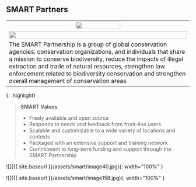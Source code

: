 ## SMART Partners

<table>
<tr>
<td align="center"><img src="{{ site.baseurl }}/assets/smart/image33.png" width="50%" /></td>
</tr>
<tr>
<td align="center"><img src="{{ site.baseurl }}/assets/smart/image181.png" width="100%" /></td>
</tr>
<tr>
<td>The SMART Partnership is a group of global conservation agencies, conservation organizations, and individuals that share a mission to conserve biodiversity, reduce the impacts of illegal extraction and trade of natural resources, strengthen law enforcement related to biodiversity conservation and strengthen overall management of conservation areas.</td>
</tr>
</table>

{: .highlight}
> **SMART Values**
> -   Freely available and open source
> -   Responds to needs and feedback from front-line users
> -   Scalable and customizable to a wide variety of locations and contexts
> -   Packaged with an extensive support and training network
> -   Commitment to long-term funding and support through the SMART Partnership

![]({{ site.baseurl }}/assets/smart/image40.jpg){: width="100%" }

![]({{ site.baseurl }}/assets/smart/image158.jpg){: width="100%" }

[^1]: See [2019/20 SMART Annual Report](https://drive.google.com/file/d/1gngpGbtlmRo3VkUpBxn5pXdfLp1TG8wx/view)

[^2]: See 'SMART competence register' for full details.
